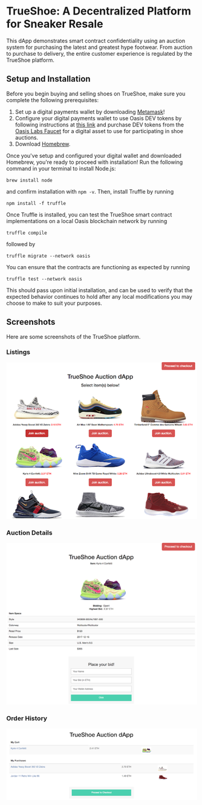 # TrueShoe: A Decentralized Platform for Sneaker Resale

This dApp demonstrates smart contract confidentiality using an auction system for purchasing the latest and greatest hype footwear. From auction to purchase to delivery, the entire customer experience is regulated by the TrueShoe platform.

## Setup and Installation

Before you begin buying and selling shoes on TrueShoe, make sure you complete the following prerequisites:

1. Set up a digital payments wallet by downloading [Metamask](https://metamask.io/)!
2. Configure your digital payments wallet to use Oasis DEV tokens by following instructions at [this link](https://docs.oasiscloud.io/en/latest/quickstart-guide/) and purchase DEV tokens from the [Oasis Labs Faucet](https://faucet.oasiscloud.io/) for a digital asset to use for participating in shoe auctions.
3. Download [Homebrew](https://brew.sh/).

Once you've setup and configured your digital wallet and downloaded Homebrew, you're ready to proceed with installation! Run the following command in your terminal to install Node.js:

```
brew install node
```
and confirm installation with `npm -v`. Then, install Truffle by running

```
npm install -f truffle
```

Once Truffle is installed, you can test the TrueShoe smart contract implementations on a local Oasis blockchain network by running

```
truffle compile
```

followed by

```
truffle migrate --network oasis
```

You can ensure that the contracts are functioning as expected by running 

```
truffle test --network oasis
```

This should pass upon initial installation, and can be used to verify that the expected behavior continues to hold after any local modifications you may choose to make to suit your purposes.

## Screenshots

Here are some screenshots of the TrueShoe platform.

### Listings

![Alt text](images/dapp.png)

### Auction Details
![Alt text](images/auction.png)

### Order History
![Alt text](images/dapp_purchases.png)
